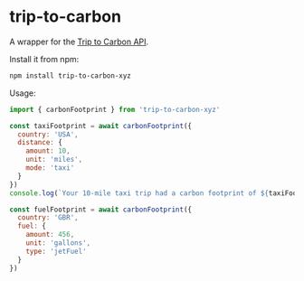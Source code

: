 trip-to-carbon
==============

A wrapper for the [Trip to Carbon API](https://triptocarbon.xyz/).

Install it from npm:

```sh
npm install trip-to-carbon-xyz
```

Usage:

```javascript
import { carbonFootprint } from 'trip-to-carbon-xyz'

const taxiFootprint = await carbonFootprint({
  country: 'USA',
  distance: {
    amount: 10,
    unit: 'miles',
    mode: 'taxi'
  }
})
console.log(`Your 10-mile taxi trip had a carbon footprint of ${taxiFootprint} kilograms.`)

const fuelFootprint = await carbonFootprint({
  country: 'GBR',
  fuel: {
    amount: 456,
    unit: 'gallons',
    type: 'jetFuel'
  }
})
```
